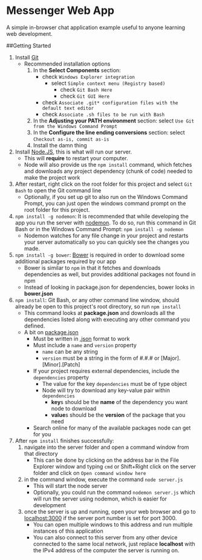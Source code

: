 Messenger Web App
========================
A simple in-browser chat application example useful to anyone learning web development.

##Getting Started
1. Install [Git](http://git-scm.com/)
    * Recommended installation options
        1. In the **Select Components** section:
            * check `Windows Explorer integration`
                * select `Simple context menu (Registry based)`
                    * check `Git Bash Here`
                    * check `Git GUI Here`
            * check `Associate .git* configuration files with the default text editor`
            * check `Associate .sh files to be run with Bash`
        2. In the **Adjusting your PATH environment** section: select `Use Git from the Windows Command Prompt`
        3. In the **Configure the line ending conversions** section: select `Checkout as-is, commit as-is`
        4. Install the damn thing
2. Install [Node.JS](http://nodejs.org/), this is what will run our server.
    * This will **require** to restart your computer.
    * Node will also provide us the `npm install` command, which fetches and downloads any project dependency (chunk of code) needed to make the project work
3. After restart, right click on the root folder for this project and select `Git Bash` to open the Git command line
    * Optionally, if you set up git to also run on the Windows Command Prompt, you can just open the windows command prompt on the root folder for this project. 
4. `npm install -g nodemon`: It is recommended that while developing the app you run the server with [nodemon](http://nodemon.io/). To do so, run this command in Git Bash or in the Windows Command Prompt: `npm install -g nodemon`
    * Nodemon watches for any file change in your project and restarts your server automatically so you can quickly see the changes you made.
5. `npm install -g bower`: [Bower](http://bower.io/) is required in order to download some additional packages required by our app
    * Bower is similar to `npm` in that it fetches and downloads dependencies as well, but provides additional packages not found in npm
    * Instead of looking in package.json for dependencies, bower looks in **bower.json**
6. `npm install`: Git Bash, or any other command line window, should already be open to this project's root directory, so run `npm install`
    * This command looks at **package.json** and downloads all the dependencies listed along with executing any other command you defined.
    * A bit on [package.json](https://www.npmjs.org/doc/files/package.json.html)
        * Must be written in [.json](http://www.json.org/) format to work
        * Must include a `name` and `version` property
            * `name` can be any string
            * `version` must be a string in the form of #.#.# or [Major].[Minor].[Patch]
        * If your project requires external dependencies, include the `dependencies` property
            * The value for the key `dependencies` must be of type object
            * Node will try to download any key-value pair within `dependencies`
                * **key**s should be the **name** of the dependency you want node to download
                * **value**s should be the **version** of the package that you need
        * Search online for many of the available packages node can get for you
7. After `npm install` finishes successfully:
    1. navigate into the server folder and open a command window from that directory
	    * This can be done by clicking on the address bar in the File Explorer window and typing `cmd` or Shift+Right click on the server folder and click on `Open command window here`
    2. in the command window, execute the command `node server.js`
	    * This will start the node server
		* Optionally, you could run the command `nodemon server.js` which will run the server using nodemon, which is easier for development
	3. once the server is up and running, open your web browser and go to [localhost:3000](localhost:3000) if the server port number is set for port 3000.
	    * You can open multiple windows to this address and run multiple instances of this application
		* You can also connect to this server from any other device connected to the same local network, just replace **localhost** with the IPv4 address of the computer the server is running on.
